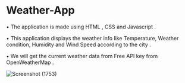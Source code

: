 # Weather-App
• The application is made using HTML , CSS and Javascript .

• This application displays the weather info like Temperature,  Weather condition, Humidity and Wind Speed according to the city .

• We will get the current weather data from Free API key from OpenWeatherMap .


![Screenshot (1753)](https://github.com/Taneesha-02/Weather-App/assets/95531688/e67594ed-7647-4860-98e6-9ac6f7a8baf6)

